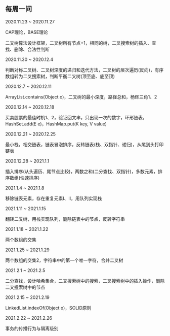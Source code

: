 ## 每周一问

2020.11.23 ~ 2020.11.27

CAP理论，BASE理论

二叉树算法设计框架，二叉树所有节点+1，相同的树，二叉搜索树的插入、查找、删除、合法性判断


2020.11.30 ~ 2020.12.4

判断对称二叉树、二叉树深度的递归和迭代方法，二叉树的层次遍历(反向)，有序数组转为二叉搜索树，判断平衡二叉树(顶至底、底至顶)


2020.12.7 ~ 2020.12.11

ArrayList.contains(Object o)，二叉树的最小深度，路径总和，杨辉三角1、2


2020.12.14 ~ 2020.12.18

买卖股票的最佳时机1、2，验证回文串，只出现一次的数字，环形链表，HashSet.add(E e)，HashMap.put(K key, V value)


2020.12.21 ~ 2020.12.25

最小栈，相交链表，链表冒泡排序，反转链表(栈、双指针、递归)，从尾到头打印链表


2020.12.28 ~ 2021.1.1

插入排序(从头遍历、尾节点比较)，两数之和(二分查找、双指针)，多数元素，排序数组(快速排序)


2021.1.4 ~ 2021.1.8

移除链表元素，存在重复元素I、II，用队列实现栈


2021.1.11 ~ 2021.1.15

翻转二叉树，用栈实现队列，删除链表中的节点，反转字符串


2021.1.18 ~ 2021.1.22

两个数组的交集


2021.1.25 ~ 2021.1.29

两个数组的交集2，字符串中的第一个唯一字符，合并二叉树


2021.2.1 ~ 2021.2.5

二分查找，设计哈希集合，二叉搜索树中的搜索，二叉搜索树中的插入操作，删除二叉搜索树中的节点


2021.2.15 ~ 2021.2.19

LinkedList.indexOf(Object o)，SOLID原则


2021.2.22 ~ 2021.2.26

事务的传播行为与隔离级别